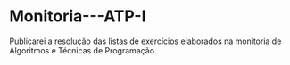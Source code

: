 # Monitoria---ATP-I
Publicarei a resolução das listas de exercícios elaborados na monitoria de Algoritmos e Técnicas de Programação.
